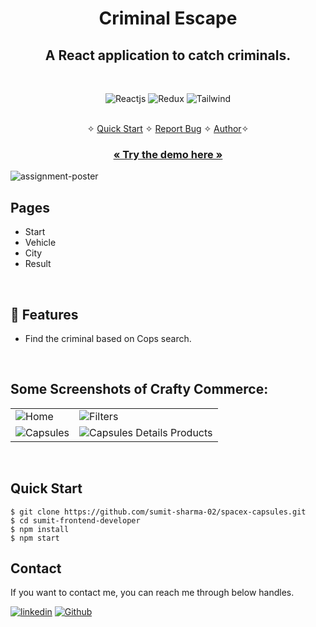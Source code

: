 <h1 align="center">Criminal Escape</h1> 

<h2 align="center">A React application to catch criminals.</h2>

<br />
<p align="center">
    <img src="https://img.shields.io/badge/React-20232A?style=for-the-badge&logo=react&logoColor=61DAFB" alt="Reactjs" />
    <img src="https://img.shields.io/badge/Redux-593D88?style=for-the-badge&logo=redux&logoColor=white" alt="Redux" />
    <img src="https://img.shields.io/badge/Tailwind_CSS-38B2AC?style=for-the-badge&logo=tailwind-css&logoColor=white" alt="Tailwind" />
</p>

<p align="center"> 
    <br />&#10023;
    <a href="#Quick-Start">Quick Start</a>   &#10023;    
    <a href="https://github.com/sumit-sharma-02/spacex-capsules/issues">Report Bug</a>   &#10023;
    <a href="#Contact">Author</a>&#10023;
  </p>
  
  <h3 align="center"><a href="https://criminal-escape.vercel.app/"><strong>« Try the demo here »</strong></a></h3>

![assignment-poster](https://user-images.githubusercontent.com/52236473/226175420-8cfb1911-136e-4d43-b4f0-1c13d3398400.png)
<br />

## Pages
- Start
- Vehicle
- City
- Result
<br />

## 🚀 Features
- Find the criminal based on Cops search.
<br />

## Some Screenshots of Crafty Commerce:
<table>
    <td><img src="https://user-images.githubusercontent.com/52236473/226175090-e1aa7d3b-e798-494e-82a1-86386be3b457.png" alt="Home" /></td>
    <td><img src="https://user-images.githubusercontent.com/52236473/226175120-8e7a82d3-0398-4676-b79c-b0a3e4595203.png" alt="Filters" /></td>
  </tr>
  <tr>
    <td><img src="https://user-images.githubusercontent.com/52236473/226175154-05806cfb-ce48-494d-a7e1-b2b819f36267.png" alt="Capsules" /></td>
    <td><img src="https://user-images.githubusercontent.com/52236473/226175208-f3b52aef-f679-434b-aba7-7f8b2bc8b531.png" alt="Capsules Details Products" /></td>
  </tr>
</table>
<br/>

## Quick Start

```shell
$ git clone https://github.com/sumit-sharma-02/spacex-capsules.git
$ cd sumit-frontend-developer
$ npm install
$ npm start
```

## Contact
If you want to contact me, you can reach me through below handles.

[![linkedin](https://img.shields.io/badge/Sumit_Sharma-0077B5?style=for-the-badge&logo=linkedin&logoColor=white)](https://www.linkedin.com/in/sumitsharma002/)
[![Github](https://img.shields.io/badge/Sumit_Sharma-20232A?style=for-the-badge&logo=Github&logoColor=white)](https://github.com/sumit-sharma-02/)

